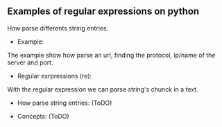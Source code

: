 Examples of regular expressions on python
-----------------------------------------
How parse differents string entries.

* Example:
 
The example show how parse an url, finding the protocol, ip/name of the server and port. 

* Regular exrpressions (re):
 
With the regular expression we can parse string's chunck in a text.

* How parse string entries: (ToDO)
 
* Concepts: (ToDO)
